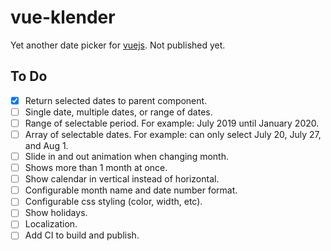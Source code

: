 # vue-klender

Yet another date picker for [vuejs](https://vuejs.org).
Not published yet.

## To Do

- [x] Return selected dates to parent component.
- [ ] Single date, multiple dates, or range of dates.
- [ ] Range of selectable period. For example: July 2019 until January 2020.
- [ ] Array of selectable dates. For example: can only select July 20, July 27, and Aug 1.
- [ ] Slide in and out animation when changing month.
- [ ] Shows more than 1 month at once.
- [ ] Show calendar in vertical instead of horizontal.
- [ ] Configurable month name and date number format.
- [ ] Configurable css styling (color, width, etc).
- [ ] Show holidays.
- [ ] Localization.
- [ ] Add CI to build and publish.